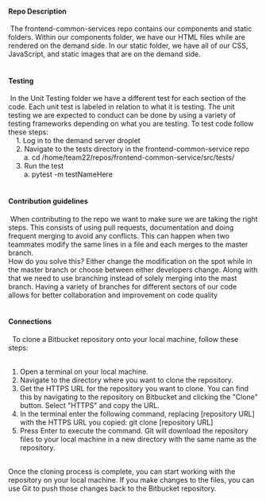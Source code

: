 #### Repo Description <br>
​
The frontend-common-services repo contains our components and static folders. Within our components folder, we have our HTML files while are rendered on the demand side. In our static folder, we have all of our CSS, JavaScript, and static images that are on the demand side.<br>
​
​
#### Testing  <br>
​
In the Unit Testing folder we have a different test for each section of the code. Each unit test is labeled in relation to what it is testing. The unit testing we are expected to conduct can be done by using a variety of testing frameworks depending on what you are testing.
To test code follow these steps:<br>
&nbsp;&nbsp;&nbsp;&nbsp;1. Log in to the demand server droplet<br>
&nbsp;&nbsp;&nbsp;&nbsp;2. Navigate to the tests directory in the frontend-common-service repo<br>
&nbsp;&nbsp;&nbsp;&nbsp;&nbsp;&nbsp;&nbsp;&nbsp;a. cd /home/team22/repos/frontend-common-service/src/tests/<br>
&nbsp;&nbsp;&nbsp;&nbsp;3. Run the test<br>
&nbsp;&nbsp;&nbsp;&nbsp;&nbsp;&nbsp;&nbsp;&nbsp;a. pytest -m testNameHere<br>
​
​
#### Contribution guidelines <br>
​
When contributing to the repo we want to make sure we are taking the right steps. This consists of using pull requests, documentation and doing frequent merging to avoid any conflicts. This can happen when two teammates modify the same lines in a file and each merges to the master branch.  <br>
How do you solve this? Either change the modification on the spot while in the master branch or choose between either developers change. Along with that we need to use branching instead of solely merging into the mast branch. Having a variety of branches for different sectors of our code allows for better collaboration and improvement on code quality  <br>
​
#### Connections  <br>
​
​
To clone a Bitbucket repository onto your local machine, follow these steps: <br>
​
1. Open a terminal on your local machine.
2. Navigate to the directory where you want to clone the repository.
3. Get the HTTPS URL for the repository you want to clone. You can find this by     navigating to the repository on Bitbucket and clicking the "Clone" button. Select "HTTPS" and copy the URL.
4. In the terminal enter the following command, replacing [repository URL] with the HTTPS URL you copied:  git clone [repository URL]
5. Press Enter to execute the command. Git will download the repository files to your local machine in a new directory with the same name as the repository.
<br>
Once the cloning process is complete, you can start working with the repository on your local machine. If you make changes to the files, you can use Git to push those changes back to the Bitbucket repository.
​